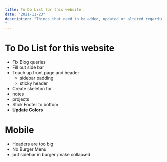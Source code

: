 ```yaml
---
title: To Do List for this website
date: "2021-11-23"
description: "Things that need to be added, updated or altered regarding this website. 
"
---
```


# To Do List for this website

- Fix Blog queries
- Fill out side bar 
- Touch up front page and header
    - sidebar padding
    - sticky header
- Create skeleton for 
 - notes
 - projects
- Stick Footer to bottom
- __Update Colors__


# Mobile
- Headers are too big
- No Burger Menu
- put sidebar in burger /make collapsed

